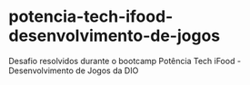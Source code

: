 # potencia-tech-ifood-desenvolvimento-de-jogos
 Desafio resolvidos durante o bootcamp Potência Tech iFood - Desenvolvimento de Jogos da DIO
